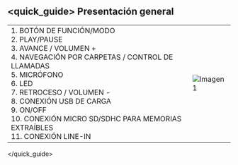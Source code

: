 ## <quick_guide> Presentación general

|  |  |
|:-------|:-------|
|1.	BOTÓN DE FUNCIÓN/MODO <br> 2. PLAY/PAUSE <br> 3. AVANCE / VOLUMEN + <br> 4. NAVEGACIÓN POR CARPETAS / CONTROL DE LLAMADAS <br> 5. MICRÓFONO <br> 6. LED <br> 7. RETROCESO / VOLUMEN - <br> 8. CONEXIÓN USB DE CARGA <br> 9. ON/OFF <br> 10. CONEXIÓN MICRO SD/SDHC PARA MEMORIAS EXTRAÍBLES <br> 11. CONEXIÓN LINE-IN|![Imagen1](http://static.energysistem.com/images/manuals/39793/5396da2149a93.jpg)|
</quick_guide>
